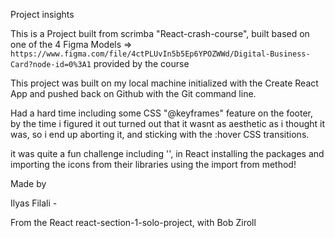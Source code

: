 Project insights

This is a Project built from scrimba "React-crash-course", built based on one of the 4 Figma Models => `https://www.figma.com/file/4ctPLUvIn5b5Ep6YPOZWWd/Digital-Business-Card?node-id=0%3A1` provided by the course


This project was built on my local machine initialized with the Create React App and pushed back on Github with the Git command line.

Had a hard time including some CSS "@keyframes" feature on the footer, by the time i figured it out turned out that it wasnt as aesthetic as i thought it was, so i end up aborting it, and sticking with the :hover CSS transitions.

it was quite a fun challenge including '<Fontawesome />', in React installing the packages and importing the icons from their libraries using the import from method!


Made by

Ilyas Filali - 

From the React react-section-1-solo-project, with Bob Ziroll
